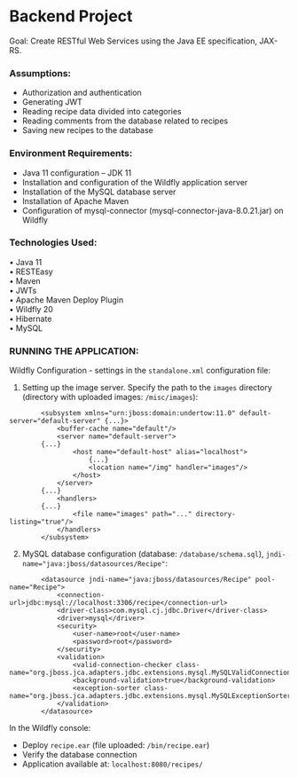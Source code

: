 # Backend Project

Goal: Create RESTful Web Services using the Java EE specification, JAX-RS.

### Assumptions:

- Authorization and authentication
- Generating JWT
- Reading recipe data divided into categories
- Reading comments from the database related to recipes
- Saving new recipes to the database

### Environment Requirements:

- Java 11 configuration – JDK 11
- Installation and configuration of the Wildfly application server
- Installation of the MySQL database server
- Installation of Apache Maven
- Configuration of mysql-connector (mysql-connector-java-8.0.21.jar) on Wildfly

### Technologies Used:

• Java 11\
• RESTEasy\
• Maven\
• JWTs\
• Apache Maven Deploy Plugin\
• Wildfly 20\
• Hibernate\
• MySQL

### RUNNING THE APPLICATION:

Wildfly Configuration - settings in the `standalone.xml` configuration file:

1. Setting up the image server. Specify the path to the `images` directory (directory with uploaded images: `/misc/images`):

```
        <subsystem xmlns="urn:jboss:domain:undertow:11.0" default-server="default-server" {...}>
            <buffer-cache name="default"/>
            <server name="default-server">
        {...}
                <host name="default-host" alias="localhost">
                    {...}
                    <location name="/img" handler="images"/>
                </host>
            </server>
        {...}
            <handlers>
        {...}
                <file name="images" path="..." directory-listing="true"/>
            </handlers>
        </subsystem>
```

2. MySQL database configuration (database: `/database/schema.sql`), `jndi-name="java:jboss/datasources/Recipe"`:

```
        <datasource jndi-name="java:jboss/datasources/Recipe" pool-name="Recipe">
            <connection-url>jdbc:mysql://localhost:3306/recipe</connection-url>
            <driver-class>com.mysql.cj.jdbc.Driver</driver-class>
            <driver>mysql</driver>
            <security>
                <user-name>root</user-name>
                <password>root</password>
            </security>
            <validation>
                <valid-connection-checker class-name="org.jboss.jca.adapters.jdbc.extensions.mysql.MySQLValidConnectionChecker"/>
                <background-validation>true</background-validation>
                <exception-sorter class-name="org.jboss.jca.adapters.jdbc.extensions.mysql.MySQLExceptionSorter"/>
            </validation>
        </datasource>
```

In the Wildfly console:

- Deploy `recipe.ear` (file uploaded: `/bin/recipe.ear`)
- Verify the database connection
- Application available at: `localhost:8080/recipes/`
